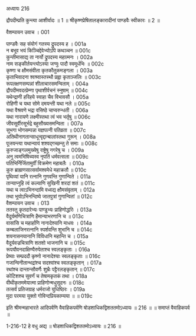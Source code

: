 अध्यायः 216

द्रौपदीम्प्रति कुन्त्या आशीर्वादः ॥ 1 ॥ श्रीकृष्णप्रेषितालङ्कारादीनां पाण्डवैः स्वीकारः ॥ 2 ॥

वैशम्पायन उवाच ।	001  

पाण्डवैः सह संयोगं गतस्य द्रुपदस्य ह ।	001a  
न बभूव भयं किञ्चिद्देवेभ्योऽपि कथञ्चन ॥	001c  
कुन्तीमासाद्य ता नार्यो द्रुपदस्य महात्मनः ।	002a  
नाम सङ्कीर्तयन्त्योऽस्या जग्मुः पादौ स्वमूर्धभिः ॥	002c  
कृष्णा च क्षौमसंवीता कृतकौतुकमङ्गला ।	003a  
कृताभिवादना श्वश्र्वास्तस्थौ प्रह्वा कृताञ्जलिः ॥	003c  
रूपलक्षणसम्पन्नां शीलाचारसमन्विताम् ।	004a  
द्रौपदीमवदत्प्रेम्णा पृथाशीर्वचनं स्नुषाम् ॥	004c  
यथेन्द्राणी हरिहये स्वाहा चैव विभावसौ ।	005a  
रोहिणी च यथा सोमे दमयन्ती यथा नले ॥	005c  
यथा वैश्रवणे भद्रा वसिष्ठे चाप्यरुन्धती ।	006a  
यथा नारायणे लक्ष्मीस्तथा त्वं भव भर्तृषु ॥	006c  
जीवसूर्वीरसूर्भद्रे बहुसौख्यसमन्विता ।	007a  
सुभगा भोगसम्पन्ना यज्ञपत्नी पतिव्रता ॥	007c  
अतिथीनागतान्साधून्वृद्दान्बालांस्तथा गुरून् ।	008a  
पूजयन्त्या यथान्यायं शश्वद्गच्छन्तु ते समाः ॥	008c  
कुरुजाङ्गलमुख्येषु राष्ट्रेषु नगरेषु च ।	009a  
अनु त्वमभिषिच्यस्व नृपतिं धर्मवत्सला ॥	009c  
पतिभिर्निर्जितामुर्वीं विक्रमेण महाबलैः ।	010a  
कुरु ब्राह्मणसात्सर्वामश्वमेधे महाक्रतौ ॥	010c  
पृथिव्यां यानि रत्नानि गुणवन्ति गुणान्विते ।	011a  
तान्याप्नुहि त्वं कल्याणि सुखिनी शरदां शतं ॥	011c  
यथा च त्वाऽभिनन्दामि वध्वद्य क्षौमसंवृताम् ।	012a  
तथा भूयोऽभिनन्दिष्ये जातपुत्रां गुणान्वितां ॥	012c  
वैशम्पायन उवाच ।	013  
ततस्तु कृतदारेभ्यः पाण्डुभ्यः प्राहिणोद्धरिः ।	013a  
वैदूर्यमणिचित्राणि हैमान्याभरणानि च ॥	013c  
वासांसि च महार्हाणि नानादेश्यानि माधवः ।	014a  
कम्बलाजिनरत्नानि स्पर्शवन्ति शुभानि च ॥	014c  
शयनासनयानानि विविधानि महान्ति च ।	015a  
वैदूर्यवज्रचित्राणि शतशो भाजनानि च ॥	015c  
रूपयौवनदाक्षिण्यैरुपेताश्च स्वलङ्कृताः ।	016a  
प्रेष्याः सम्प्रददौ कृष्णो नानादेश्याः स्वलङ्कृताः ॥	016c  
गजान्विनीतान्भद्रांश्च सदश्वांश्च स्वलङ्कृतान् ।	017a  
रथांश्च दान्तान्सौवर्णैः शुभ्रैः पट्टैरलङ्कृतान् ॥	017c  
कोटिशश्च सुवर्णं च तेषामकृतकं तथा ।	018a  
वीथीकृतममेयात्मा प्राहिणोन्मधुसूदनः ॥	018c  
तत्सर्वं प्रतिजग्राह धर्मराजो युधिष्ठिरः ।	019a  
मुदा परमया युक्तो गोविन्दप्रियकाम्यया ॥ ॥	019c  

इति श्रीमन्महाभारते आदिपर्वणि वैवाहिकपर्वणि षोडशाधिकद्विशततमोऽध्यायः ॥ 216 ॥ ॥ समाप्तं वैवाहिकपर्व ॥

1-216-12 हे वधु अद्य ॥ षोडशाधिकद्विशततमोऽध्यायः ॥ 216 ॥
